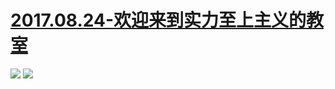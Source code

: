 # [2017.08.24-欢迎来到实力至上主义的教室](https://bangumi.bilibili.com/anime/6339)
![](https://bilicoverimg.github.io/2017/2017.08.24-欢迎来到实力至上主义的教室.jpg)
![](https://bilicover2017.github.io/2017.08.24.jpg)
